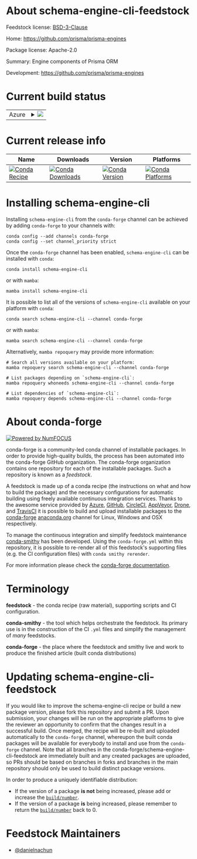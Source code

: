 About schema-engine-cli-feedstock
=================================

Feedstock license: [BSD-3-Clause](https://github.com/conda-forge/schema-engine-cli-feedstock/blob/main/LICENSE.txt)

Home: https://github.com/prisma/prisma-engines

Package license: Apache-2.0

Summary: Engine components of Prisma ORM

Development: https://github.com/prisma/prisma-engines

Current build status
====================


<table>
    
  <tr>
    <td>Azure</td>
    <td>
      <details>
        <summary>
          <a href="https://dev.azure.com/conda-forge/feedstock-builds/_build/latest?definitionId=25096&branchName=main">
            <img src="https://dev.azure.com/conda-forge/feedstock-builds/_apis/build/status/schema-engine-cli-feedstock?branchName=main">
          </a>
        </summary>
        <table>
          <thead><tr><th>Variant</th><th>Status</th></tr></thead>
          <tbody><tr>
              <td>linux_64</td>
              <td>
                <a href="https://dev.azure.com/conda-forge/feedstock-builds/_build/latest?definitionId=25096&branchName=main">
                  <img src="https://dev.azure.com/conda-forge/feedstock-builds/_apis/build/status/schema-engine-cli-feedstock?branchName=main&jobName=linux&configuration=linux%20linux_64_" alt="variant">
                </a>
              </td>
            </tr><tr>
              <td>osx_64</td>
              <td>
                <a href="https://dev.azure.com/conda-forge/feedstock-builds/_build/latest?definitionId=25096&branchName=main">
                  <img src="https://dev.azure.com/conda-forge/feedstock-builds/_apis/build/status/schema-engine-cli-feedstock?branchName=main&jobName=osx&configuration=osx%20osx_64_" alt="variant">
                </a>
              </td>
            </tr>
          </tbody>
        </table>
      </details>
    </td>
  </tr>
</table>

Current release info
====================

| Name | Downloads | Version | Platforms |
| --- | --- | --- | --- |
| [![Conda Recipe](https://img.shields.io/badge/recipe-schema--engine--cli-green.svg)](https://anaconda.org/conda-forge/schema-engine-cli) | [![Conda Downloads](https://img.shields.io/conda/dn/conda-forge/schema-engine-cli.svg)](https://anaconda.org/conda-forge/schema-engine-cli) | [![Conda Version](https://img.shields.io/conda/vn/conda-forge/schema-engine-cli.svg)](https://anaconda.org/conda-forge/schema-engine-cli) | [![Conda Platforms](https://img.shields.io/conda/pn/conda-forge/schema-engine-cli.svg)](https://anaconda.org/conda-forge/schema-engine-cli) |

Installing schema-engine-cli
============================

Installing `schema-engine-cli` from the `conda-forge` channel can be achieved by adding `conda-forge` to your channels with:

```
conda config --add channels conda-forge
conda config --set channel_priority strict
```

Once the `conda-forge` channel has been enabled, `schema-engine-cli` can be installed with `conda`:

```
conda install schema-engine-cli
```

or with `mamba`:

```
mamba install schema-engine-cli
```

It is possible to list all of the versions of `schema-engine-cli` available on your platform with `conda`:

```
conda search schema-engine-cli --channel conda-forge
```

or with `mamba`:

```
mamba search schema-engine-cli --channel conda-forge
```

Alternatively, `mamba repoquery` may provide more information:

```
# Search all versions available on your platform:
mamba repoquery search schema-engine-cli --channel conda-forge

# List packages depending on `schema-engine-cli`:
mamba repoquery whoneeds schema-engine-cli --channel conda-forge

# List dependencies of `schema-engine-cli`:
mamba repoquery depends schema-engine-cli --channel conda-forge
```


About conda-forge
=================

[![Powered by
NumFOCUS](https://img.shields.io/badge/powered%20by-NumFOCUS-orange.svg?style=flat&colorA=E1523D&colorB=007D8A)](https://numfocus.org)

conda-forge is a community-led conda channel of installable packages.
In order to provide high-quality builds, the process has been automated into the
conda-forge GitHub organization. The conda-forge organization contains one repository
for each of the installable packages. Such a repository is known as a *feedstock*.

A feedstock is made up of a conda recipe (the instructions on what and how to build
the package) and the necessary configurations for automatic building using freely
available continuous integration services. Thanks to the awesome service provided by
[Azure](https://azure.microsoft.com/en-us/services/devops/), [GitHub](https://github.com/),
[CircleCI](https://circleci.com/), [AppVeyor](https://www.appveyor.com/),
[Drone](https://cloud.drone.io/welcome), and [TravisCI](https://travis-ci.com/)
it is possible to build and upload installable packages to the
[conda-forge](https://anaconda.org/conda-forge) [anaconda.org](https://anaconda.org/)
channel for Linux, Windows and OSX respectively.

To manage the continuous integration and simplify feedstock maintenance
[conda-smithy](https://github.com/conda-forge/conda-smithy) has been developed.
Using the ``conda-forge.yml`` within this repository, it is possible to re-render all of
this feedstock's supporting files (e.g. the CI configuration files) with ``conda smithy rerender``.

For more information please check the [conda-forge documentation](https://conda-forge.org/docs/).

Terminology
===========

**feedstock** - the conda recipe (raw material), supporting scripts and CI configuration.

**conda-smithy** - the tool which helps orchestrate the feedstock.
                   Its primary use is in the construction of the CI ``.yml`` files
                   and simplify the management of *many* feedstocks.

**conda-forge** - the place where the feedstock and smithy live and work to
                  produce the finished article (built conda distributions)


Updating schema-engine-cli-feedstock
====================================

If you would like to improve the schema-engine-cli recipe or build a new
package version, please fork this repository and submit a PR. Upon submission,
your changes will be run on the appropriate platforms to give the reviewer an
opportunity to confirm that the changes result in a successful build. Once
merged, the recipe will be re-built and uploaded automatically to the
`conda-forge` channel, whereupon the built conda packages will be available for
everybody to install and use from the `conda-forge` channel.
Note that all branches in the conda-forge/schema-engine-cli-feedstock are
immediately built and any created packages are uploaded, so PRs should be based
on branches in forks and branches in the main repository should only be used to
build distinct package versions.

In order to produce a uniquely identifiable distribution:
 * If the version of a package **is not** being increased, please add or increase
   the [``build/number``](https://docs.conda.io/projects/conda-build/en/latest/resources/define-metadata.html#build-number-and-string).
 * If the version of a package **is** being increased, please remember to return
   the [``build/number``](https://docs.conda.io/projects/conda-build/en/latest/resources/define-metadata.html#build-number-and-string)
   back to 0.

Feedstock Maintainers
=====================

* [@danielnachun](https://github.com/danielnachun/)

